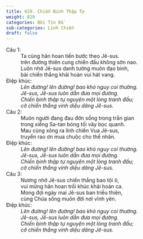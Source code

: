 ```yaml
---
title: 829. Chiến Binh Thập Tự
weight: 829
categories: Đời Tín Đồ
sub-categories: Linh Chiến
draft: false
---
```

<dl><dt>Câu 1:</dt><dd data-verse="1">Ta cùng hân hoan tiến bước theo Jê-sus. <br/>trên đường thiên cung chiến đấu không sờn nao. <br/>Luôn nhờ Jê-sus danh tướng muôn đạo binh, <br/>bài chiến thắng khải hoàn vui hát vang. </dd><dt>Điệp khúc:</dt><dd data-chorus="1"><em>Lên đường! lên đường! bao khó nguy coi thường. <br/>Jê-sus, Jê-sus luôn dẫn đưa mọi đường. <br/>Chiến binh thập tự nguyện một lòng tranh đấu; <br/>cờ chiến thắng vinh diệu dâng Jê-sus. </em></dd><dt>Câu 2:</dt><dd data-verse="2">Muôn người đang đau đớn sống trong trần gian <br/>trong xiềng Sa-tan bóng tối vây bọc quanh. <br/>Mau cùng xông ra lính chiến Vua Jê-sus, <br/>truyền rao ơn mua chuộc cho thế nhân. </dd><dt>Điệp khúc:</dt><dd data-chorus="1"><em>Lên đường! lên đường! bao khó nguy coi thường. <br/>Jê-sus, Jê-sus luôn dẫn đưa mọi đường. <br/>Chiến binh thập tự nguyện một lòng tranh đấu; <br/>cờ chiến thắng vinh diệu dâng Jê-sus. </em></dd><dt>Câu 3:</dt><dd data-verse="3">Nương nhờ Jê-sus chiến thắng bao tội ô, <br/>vui mừng hân hoan trổi khúc khải hoàn ca. <br/>Mong đợi ngày mai Jê-sus ban triều thiên, <br/>cùng Chúa sống muôn đời nơi vĩnh yên. </dd><dt>Điệp khúc:</dt><dd data-chorus="1"><em>Lên đường! lên đường! bao khó nguy coi thường. <br/>Jê-sus, Jê-sus luôn dẫn đưa mọi đường. <br/>Chiến binh thập tự nguyện một lòng tranh đấu; <br/>cờ chiến thắng vinh diệu dâng Jê-sus. </em></dd></dl>